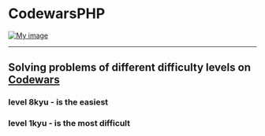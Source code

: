 # CodewarsPHP

[![My image][2]][3]

---

## Solving problems of different difficulty levels on [Codewars][1]

### level 8kyu - is the easiest

### level 1kyu - is the most difficult


[1]: https://www.codewars.com/trainer/setup

[2]: https://www.codewars.com/users/Hennadii/badges/large?logo=false

[3]: https://www.codewars.com/users/Hennadii